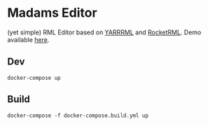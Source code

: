 # Madams Editor

(yet simple) RML Editor based on [YARRRML](http://rml.io/yarrrml/) and [RocketRML](https://github.com/semantifyit/RocketRML). Demo available [here](http://rml.io/yarrrml/).

## Dev

`docker-compose up`

## Build

`docker-compose -f docker-compose.build.yml up`